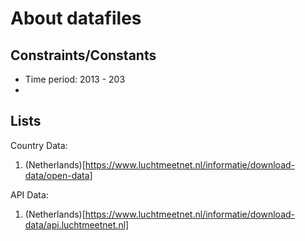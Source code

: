 # About datafiles
## Constraints/Constants
- Time period: 2013 - 203
- 

## Lists
Country Data:
1. (Netherlands)[https://www.luchtmeetnet.nl/informatie/download-data/open-data]

API Data:
1. (Netherlands)[https://www.luchtmeetnet.nl/informatie/download-data/api.luchtmeetnet.nl]

